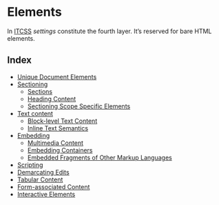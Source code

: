 

# Elements

In [ITCSS](/doc/itcss.md) _settings_ constitute the fourth layer.
It’s reserved for bare HTML elements.

## Index

* [Unique Document Elements](/doc/4-elements/1-document.md)
* [Sectioning](/doc/4-elements/2-sectioning/0-index.md)
  * [Sections](/doc/4-elements/2-sectioning/1-sections.md)
  * [Heading Content](/doc/4-elements/2-sectioning/2-heading.md)
  * [Sectioning Scope Specific Elements](/doc/4-elements/2-sectioning/3-scope.md)
* [Text content](/doc/4-elements/3-text/0-index.md)
  * [Block-level Text Content](/doc/4-elements/3-text/1-block/0-index.md)
  * [Inline Text Semantics](/doc/4-elements/3-text/1-inline/0-index.md)
* [Embedding](/doc/4-elements/4-embedding/0-index.md)
  * [Multimedia Content](/doc/4-elements/4-embedding/1-media.md)
  * [Embedding Containers](/doc/4-elements/4-embedding/2-containers.md)
  * [Embedded Fragments of Other Markup Languages](/doc/4-elements/4-embedding/3-other-ml.md)
* [Scripting](/doc/4-elements/5-scripting.md)
* [Demarcating Edits](/doc/4-elements/6-edits.md)
* [Tabular Content](/doc/4-elements/7-tables.md)
* [Form-associated Content](/doc/4-elements/8-forms.md)
* [Interactive Elements](/doc/4-elements/9-interactive.md)
